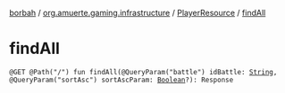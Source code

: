 [borbah](../../index.md) / [org.amuerte.gaming.infrastructure](../index.md) / [PlayerResource](index.md) / [findAll](./find-all.md)

# findAll

`@GET @Path("/") fun findAll(@QueryParam("battle") idBattle: `[`String`](https://kotlinlang.org/api/latest/jvm/stdlib/kotlin/-string/index.html)`, @QueryParam("sortAsc") sortAscParam: `[`Boolean`](https://kotlinlang.org/api/latest/jvm/stdlib/kotlin/-boolean/index.html)`?): Response`
